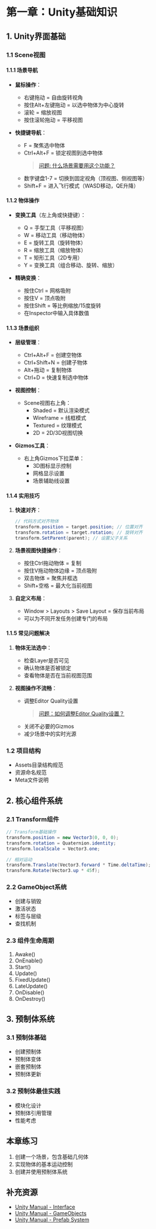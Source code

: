 # 第一章：Unity基础知识

## 1. Unity界面基础
### 1.1 Scene视图
#### 1.1.1 场景导航
- **鼠标操作**：
  - 右键拖动 = 自由旋转视角
  - 按住Alt+左键拖动 = 以选中物体为中心旋转
  - 滚轮 = 缩放视图
  - 按住滚轮拖动 = 平移视图

- **快捷键导航**：
  - F = 聚焦选中物体
  - Ctrl+Alt+F = 锁定视图到选中物体
    > [问题: 什么场景需要用这个功能？](Answers/Scene_Lock_View.md)
  - 数字键盘1-7 = 切换到固定视角（顶视图、侧视图等）
  - Shift+F = 进入飞行模式（WASD移动，QE升降）

#### 1.1.2 物体操作
- **变换工具**（左上角或快捷键）：
  - Q = 手型工具（平移视图）
  - W = 移动工具（移动物体）
  - E = 旋转工具（旋转物体）
  - R = 缩放工具（缩放物体）
  - T = 矩形工具（2D专用）
  - Y = 变换工具（组合移动、旋转、缩放）

- **精确变换**：
  - 按住Ctrl = 网格吸附
  - 按住V = 顶点吸附
  - 按住Shift = 等比例缩放/15度旋转
  - 在Inspector中输入具体数值

#### 1.1.3 场景组织
- **层级管理**：
  - Ctrl+Alt+F = 创建空物体
  - Ctrl+Shift+N = 创建子物体
  - Alt+拖动 = 复制物体
  - Ctrl+D = 快速复制选中物体

- **视图控制**：
  - Scene视图右上角：
    - Shaded = 默认渲染模式
    - Wireframe = 线框模式
    - Textured = 纹理模式
    - 2D = 2D/3D视图切换
    
- **Gizmos工具**：
  - 右上角Gizmos下拉菜单：
    - 3D图标显示控制
    - 网格显示设置
    - 场景辅助线设置

#### 1.1.4 实用技巧
1. **快速对齐**：
   ```csharp
   // 代码方式对齐物体
   transform.position = target.position; // 位置对齐
   transform.rotation = target.rotation; // 旋转对齐
   transform.SetParent(parent); // 设置父子关系
   ```
  
2. **场景视图快捷操作**：
   - 按住Ctrl拖动物体 = 复制
   - 按住V拖动物体边缘 = 顶点吸附
   - 双击物体 = 聚焦并框选
   - Shift+空格 = 最大化当前视图

3. **自定义布局**：
   - Window > Layouts > Save Layout = 保存当前布局
   - 可以为不同开发任务创建专门的布局

#### 1.1.5 常见问题解决
1. **物体无法选中**：
   - 检查Layer是否可见
   - 确认物体是否被锁定
   - 查看物体是否在当前视图范围

2. **视图操作不流畅**：
   - 调整Editor Quality设置
     > [问题：如何调整Editor Quality设置？](Answers/Editor_Quality_Settings.md)
   - 关闭不必要的Gizmos
   - 减少场景中的实时光源

### 1.2 项目结构
- Assets目录结构规范
- 资源命名规范
- Meta文件说明

## 2. 核心组件系统
### 2.1 Transform组件
```csharp
// Transform基础操作
transform.position = new Vector3(0, 0, 0);
transform.rotation = Quaternion.identity;
transform.localScale = Vector3.one;

// 相对运动
transform.Translate(Vector3.forward * Time.deltaTime);
transform.Rotate(Vector3.up * 45f);
```

### 2.2 GameObject系统
- 创建与销毁
- 激活状态
- 标签与层级
- 查找机制

### 2.3 组件生命周期
1. Awake()
2. OnEnable()
3. Start()
4. Update()
5. FixedUpdate()
6. LateUpdate()
7. OnDisable()
8. OnDestroy()

## 3. 预制体系统
### 3.1 预制体基础
- 创建预制体
- 预制体变体
- 嵌套预制体
- 预制体更新

### 3.2 预制体最佳实践
- 模块化设计
- 预制体引用管理
- 性能考虑

## 本章练习
1. 创建一个场景，包含基础几何体
2. 实现物体的基本运动控制
3. 创建并使用预制体系统

## 补充资源
- [Unity Manual - Interface](https://docs.unity3d.com/Manual/UsingTheEditor.html)
- [Unity Manual - GameObjects](https://docs.unity3d.com/Manual/GameObjects.html)
- [Unity Manual - Prefab System](https://docs.unity3d.com/Manual/Prefabs.html) 